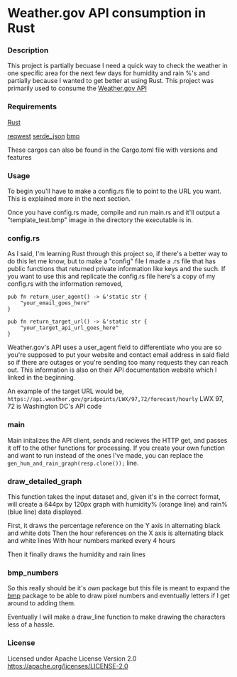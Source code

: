 # Weather.gov API consumption in Rust #

### Description ###

This project is partially becuase I need a quick way to check the weather in one specific area for the next few days for humidity and rain %'s and partially because I wanted to get better at using Rust.  This project was primarily used to consume the [Weather.gov API](https://www.weather.gov/documentation/services-web-api)

### Requirements ###

[Rust](https://www.rust-lang.org/tools/install)

[reqwest](https://docs.rs/reqwest/latest/reqwest/)
[serde_json](https://docs.rs/serde_json/latest/serde_json/)
[bmp](https://docs.rs/bmp/latest/bmp/)

These cargos can also be found in the Cargo.toml file with versions and features

### Usage ###

To begin you'll have to make a config.rs file to point to the URL you want.  This is explained more in the next section.

Once you have config.rs made, compile and run main.rs and it'll output a "template_test.bmp" image in the directory the executable is in.

### config.rs ###

As I said, I'm learning Rust through this project so, if there's a better way to do this let me know, but to make a "config" file I made a .rs file that has public functions that returned private information like keys and the such.
If you want to use this and replicate the config.rs file here's a copy of my config.rs with the information removed,

    pub fn return_user_agent() -> &'static str {
        "your_email_goes_here"
    }

    pub fn return_target_url() -> &'static str {
        "your_target_api_url_goes_here"
    }

Weather.gov's API uses a user_agent field to differentiate who you are so you're supposed to put your website and contact email address in said field so if there are outages or you're sending too many requests they can reach out.  This information is also on their API documentation website which I linked in the beginning.

An example of the target URL would be,
`https://api.weather.gov/gridpoints/LWX/97,72/forecast/hourly`
LWX 97, 72 is Washington DC's API code

### main ###

Main initalizes the API client, sends and recieves the HTTP get, and passes it off to the other functions for processing.  If you create your own function and want to run instead of the ones I've made, you can replace the `gen_hum_and_rain_graph(resp.clone());` line.

### draw_detailed_graph ###

This function takes the input dataset and, given it's in the correct format, will create a 644px by 120px graph with humidity% (orange line) and rain% (blue line) data displayed.

First, it draws the percentage reference on the Y axis in alternating black and white dots
Then the hour references on the X axis is alternating black and white lines
With hour numbers marked every 4 hours

Then it finally draws the humidity and rain lines

### bmp_numbers ###

So this really should be it's own package but this file is meant to expand the [bmp](https://docs.rs/bmp/latest/bmp/) package to be able to draw pixel numbers and eventually letters if I get around to adding them.

Eventually I will make a draw_line function to make drawing the characters less of a hassle.

### License ###

Licensed under 
Apache License Version 2.0 https://apache.org/licenses/LICENSE-2.0

